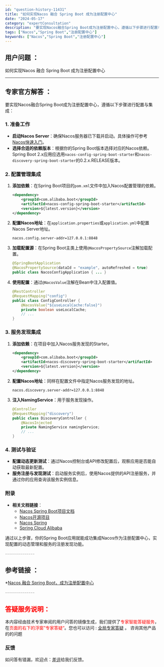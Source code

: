 ```yaml
---
id: "question-history-11431"
title: "如何实现Nacos 融合 Spring Boot 成为注册配置中心"
date: "2024-05-17"
category: "expertConsultation"
description: "要实现Nacos融合Spring Boot成为注册配置中心，遵循以下步骤进行配置与集成：### 1. 准备工作- **启动Nacos Server**：确保Nacos服务器已下载并启动。具体操作可参考[Nacos快速入门](../quickstart/quick-start.md)。- **选择合适"
tags: ["Nacos","Spring Boot","注册配置中心"]
keywords: ["Nacos","Spring Boot","注册配置中心"]
---
```


## 用户问题 ： 
 如何实现Nacos 融合 Spring Boot 成为注册配置中心  

---------------
## 专家官方解答 ：

要实现Nacos融合Spring Boot成为注册配置中心，遵循以下步骤进行配置与集成：

### 1. 准备工作
- **启动Nacos Server**：确保Nacos服务器已下载并启动。具体操作可参考[Nacos快速入门](../quickstart/quick-start.md)。
- **选择合适的依赖版本**：根据你的Spring Boot版本选择对应的Nacos依赖。Spring Boot 2.x应用应选用`nacos-config-spring-boot-starter`和`nacos-discovery-spring-boot-starter`的0.2.x.RELEASE版本。

### 2. 配置管理集成
1. **添加依赖**：在Spring Boot项目的`pom.xml`文件中加入Nacos配置管理的依赖。
   ```xml
   <dependency>
       <groupId>com.alibaba.boot</groupId>
       <artifactId>nacos-config-spring-boot-starter</artifactId>
       <version>${latest.version}</version>
   </dependency>
   ```
   
2. **配置Nacos地址**：在`application.properties`或`application.yml`中配置Nacos Server地址。
   ```properties
   nacos.config.server-addr=127.0.0.1:8848
   ```
   
3. **加载配置源**：在Spring Boot主类上使用`@NacosPropertySource`注解加载配置。
   ```java
   @SpringBootApplication
   @NacosPropertySource(dataId = "example", autoRefreshed = true)
   public class NacosConfigApplication { ... }
   ```
   
4. **使用配置**：通过`@NacosValue`注解在Bean中注入配置值。
   ```java
   @RestController
   @RequestMapping("config")
   public class ConfigController {
       @NacosValue("${useLocalCache:false}")
       private boolean useLocalCache;
       // ...
   }
   ```

### 3. 服务发现集成
1. **添加依赖**：在项目中加入Nacos服务发现的Starter。
   ```xml
   <dependency>
       <groupId>com.alibaba.boot</groupId>
       <artifactId>nacos-discovery-spring-boot-starter</artifactId>
       <version>${latest.version}</version>
   </dependency>
   ```
   
2. **配置Nacos地址**：同样在配置文件中指定Nacos服务发现的地址。
   ```properties
   nacos.discovery.server-addr=127.0.0.1:8848
   ```
   
3. **注入NamingService**：用于服务发现操作。
   ```java
   @Controller
   @RequestMapping("discovery")
   public class DiscoveryController {
       @NacosInjected
       private NamingService namingService;
       // ...
   }
   ```

### 4. 测试与验证
- **配置动态更新测试**：通过Nacos控制台或API修改配置后，观察应用是否能自动获取最新配置。
- **服务注册与发现测试**：启动服务实例后，使用Nacos提供的API注册服务，并通过你的应用查询该服务实例信息。

### 附录
- **相关文档链接**：
  - [Nacos Spring Boot项目文档](https://github.com/nacos-group/nacos-spring-boot-project/wiki/spring-boot-0.2.2-%E4%BB%A5%E5%8F%8A-0.1.2%E7%89%88%E6%9C%AC%E6%96%B0%E5%8A%9F%E8%83%BD%E4%BD%BF%E7%94%A8%E6%89%8B%E5%86%8C)
  - [Nacos开源项目](https://github.com/alibaba/nacos)
  - [Nacos Spring](https://github.com/nacos-group/nacos-spring-project)
  - [Spring Cloud Alibaba](https://github.com/alibaba/spring-cloud-alibaba)

通过以上步骤，你的Spring Boot应用就能成功集成Nacos作为注册配置中心，实现配置的动态管理和服务的注册发现功能。


<font color="#949494">---------------</font> 


## 参考链接 ：

*[Nacos 融合 Spring Boot，成为注册配置中心](https://nacos.io/docs/latest/ecology/use-nacos-with-spring-boot)


 <font color="#949494">---------------</font> 
 


## <font color="#FF0000">答疑服务说明：</font> 

本内容经由技术专家审阅的用户问答的镜像生成，我们提供了<font color="#FF0000">专家智能答疑服务</font>，在<font color="#FF0000">页面的右下的浮窗”专家答疑“</font>。您也可以访问 : [全局专家答疑](https://answer.opensource.alibaba.com/docs/intro) 。 咨询其他产品的的问题

### 反馈
如问答有错漏，欢迎点：[差评](https://ai.nacos.io/user/feedbackByEnhancerGradePOJOID?enhancerGradePOJOId=13754)给我们反馈。
